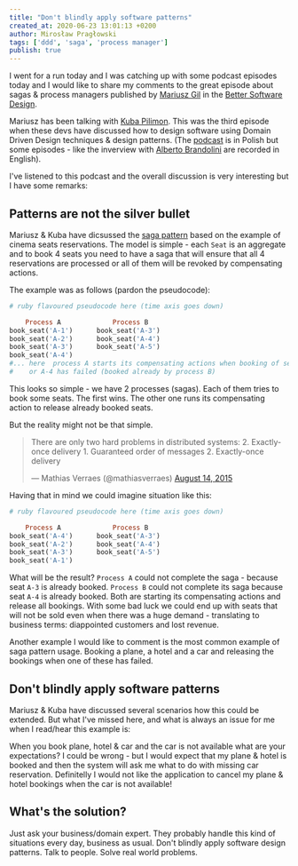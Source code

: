 ```yaml
---
title: "Don't blindly apply software patterns"
created_at: 2020-06-23 13:01:13 +0200
author: Mirosław Pragłowski
tags: ['ddd', 'saga', 'process manager']
publish: true
---
```


I went for a run today and I was catching up with some podcast episodes today
and I would like to share my comments to the great episode about sagas & process
managers published by [Mariusz Gil](https://twitter.com/mariuszgil) in the
[Better Software Design](https://bettersoftwaredesign.pl/episodes/5).

Mariusz has been talking with [Kuba Pilimon](https://twitter.com/jakubpilimon?lang=en).
This was the third episode when these devs have discussed how to design software using Domain Driven Design
techniques & design patterns. (The [podcast](https://bettersoftwaredesign.pl) is in Polish but some episodes - like the inverview with
[Alberto Brandolini](https://twitter.com/ziobrando) are recorded in English).

I've listened to this podcast and the overall discussion is very interesting but
I have some remarks:

<!-- more -->

## Patterns are not the silver bullet

Mariusz & Kuba have dicsussed the [saga pattern](https://dl.acm.org/doi/10.1145/38713.38742) based on the example of cinema seats reservations.
The model is simple - each `Seat` is an aggregate and to book 4 seats you need to have a saga
that will ensure that all 4 reservations are processed or all of them will be revoked by compensating actions.

The example was as follows (pardon the pseudocode):

```ruby
# ruby flavoured pseudocode here (time axis goes down)

    Process A             Process B
book_seat('A-1')      book_seat('A-3')
book_seat('A-2')      book_seat('A-4')
book_seat('A-3')      book_seat('A-5')
book_seat('A-4')
#... here  process A starts its compensating actions when booking of seat A-3
#    or A-4 has failed (booked already by process B)
```

This looks so simple - we have 2 processes (sagas). Each of them tries to book some
seats. The first wins. The other one runs its compensating action to release already
booked seats.

But the reality might not be that simple.

<blockquote class="twitter-tweet"><p lang="en" dir="ltr">There are only two hard problems in distributed systems: 2. Exactly-once delivery 1. Guaranteed order of messages 2. Exactly-once delivery</p>&mdash; Mathias Verraes (@mathiasverraes) <a href="https://twitter.com/mathiasverraes/status/632260618599403520?ref_src=twsrc%5Etfw">August 14, 2015</a></blockquote> <script async src="https://platform.twitter.com/widgets.js" charset="utf-8"></script>

Having that in mind we could imagine situation like this:

```ruby
# ruby flavoured pseudocode here (time axis goes down)

    Process A             Process B
book_seat('A-4')      book_seat('A-3')
book_seat('A-2')      book_seat('A-4')
book_seat('A-3')      book_seat('A-5')
book_seat('A-1')
```

What will be the result? `Process A` could not complete the saga - because seat `A-3` is already booked.
`Process B` could not complete its saga because seat `A-4` is already booked. Both are starting its
compensating actions and release all bookings. With some bad luck we could end up with seats that will
not be sold even when there was a huge demand - translating to business terms: diappointed customers
and lost revenue.

Another example I would like to comment is the most common example of saga pattern usage.
Booking a plane, a hotel and a car and releasing the bookings when one of these has failed.

## Don't blindly apply software patterns

Mariusz & Kuba have discussed several scenarios how this could be extended. But what I've missed here,
and what is always an issue for me when I read/hear this example is:

When you book plane, hotel & car and the car is not available what are your expectations?
I could be wrong - but I would expect that my plane & hotel is booked and then the system will
ask me what to do with missing car reservation. Definitelly I would not like the application
to cancel my plane & hotel bookings when the car is not available!

## What's the solution?

Just ask your business/domain expert. They probably handle this kind of situations
every day, business as usual. Don't blindly apply software design patterns. Talk to people.
Solve real world problems.
